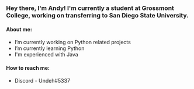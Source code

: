 ### Hey there, I'm Andy! I'm currently a student at Grossmont College, working on transferring to San Diego State University.

#### About me:
- I’m currently working on Python related projects
- I’m currently learning Python
- I'm experienced with Java

#### How to reach me:
- Discord - Undeh#5337
